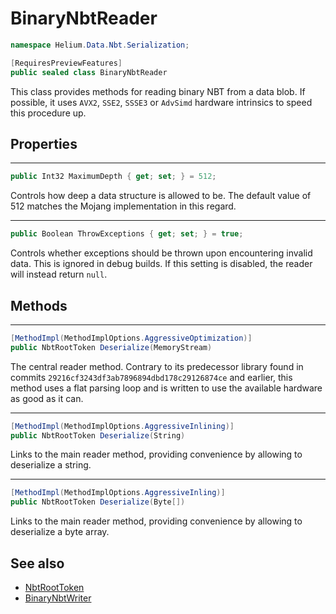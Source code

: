 # BinaryNbtReader

~~~cs
namespace Helium.Data.Nbt.Serialization;

[RequiresPreviewFeatures]
public sealed class BinaryNbtReader
~~~

This class provides methods for reading binary NBT from a data blob. If possible, it uses `AVX2`, `SSE2`, `SSSE3` or `AdvSimd` hardware intrinsics to speed this procedure up.

## Properties

---

~~~cs
public Int32 MaximumDepth { get; set; } = 512;
~~~

Controls how deep a data structure is allowed to be. The default value of 512 matches the Mojang implementation in this regard.

---

~~~cs
public Boolean ThrowExceptions { get; set; } = true;
~~~

Controls whether exceptions should be thrown upon encountering invalid data. This is ignored in debug builds. If this setting is disabled, the reader will instead return `null`.

## Methods

---

~~~cs
[MethodImpl(MethodImplOptions.AggressiveOptimization)]
public NbtRootToken Deserialize(MemoryStream)
~~~

The central reader method. Contrary to its predecessor library found in commits `29216cf3243df3ab7896894dbd178c29126874ce` and earlier, this method uses a flat parsing loop and is written to use the available hardware as good as it can.

---

~~~cs
[MethodImpl(MethodImplOptions.AggressiveInlining)]
public NbtRootToken Deserialize(String)
~~~

Links to the main reader method, providing convenience by allowing to deserialize a string.

---

~~~cs
[MethodImpl(MethodImplOptions.AggressiveInling)]
public NbtRootToken Deserialize(Byte[])
~~~

Links to the main reader method, providing convenience by allowing to deserialize a byte array.

## See also

- [NbtRootToken](./nbtroottoken)
- [BinaryNbtWriter](./binarynbtwriter)